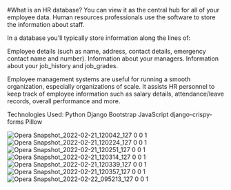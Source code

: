 #What is an HR database?
You can view it as the central hub for all of your employee data. Human resources professionals use the software to store the information about staff.

In a database you’ll typically store information along the lines of:

Employee details (such as name, address, contact details, emergency contact name and number).
Information about your managers.
Information about your job_history and job_grades.

Employee management systems are useful for running a smooth organization, especially organizations of scale. It assists HR personnel to keep track of employee information such as salary details, attendance/leave records, overall performance and more.

Technologies Used:
    Python
    Django
    Bootstrap
    JavaScript
    django-crispy-forms
    Pillow




![Opera Snapshot_2022-02-21_120042_127 0 0 1](https://user-images.githubusercontent.com/30430563/154932548-c88eaebc-d4e4-47d2-921f-bf9199e26ce8.png)
![Opera Snapshot_2022-02-21_120224_127 0 0 1](https://user-images.githubusercontent.com/30430563/154933158-07fa6eff-465d-4a46-8011-9f0c6eba93b5.png)
![Opera Snapshot_2022-02-21_120251_127 0 0 1](https://user-images.githubusercontent.com/30430563/154933168-f91744cf-5583-4d56-ad53-5b0e1630d660.png)
![Opera Snapshot_2022-02-21_120314_127 0 0 1](https://user-images.githubusercontent.com/30430563/154933180-f962bdc2-7b72-44f6-82f8-f22cdea88a60.png)
![Opera Snapshot_2022-02-21_120339_127 0 0 1](https://user-images.githubusercontent.com/30430563/154933192-7b59b90b-4de3-4f1a-8918-8cc01f58f685.png)
![Opera Snapshot_2022-02-21_120357_127 0 0 1](https://user-images.githubusercontent.com/30430563/154933202-6f7edce7-54c6-4462-b6cb-6d6e267033da.png)
![Opera Snapshot_2022-02-22_095213_127 0 0 1](https://user-images.githubusercontent.com/30430563/155086856-9c12f66a-0366-49ab-b5bf-fc67453d034c.png)
